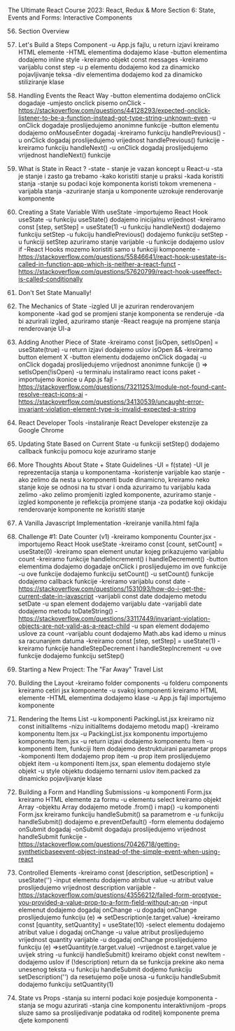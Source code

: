 The Ultimate React Course 2023: React, Redux & More
Section 6: State, Events and Forms: Interactive Components

56. Section Overview

57. Let's Build a Steps Component
-u App.js fajlu, u return izjavi kreiramo HTML elemente
-HTML elementima dodajemo klase
-button elementima dodajemo inline style
-kreiramo objekt const messages
-kreiramo varijablu const step
-u p elementu dodajemo kod za dinamicko pojavljivanje teksa
-div elementima dodajemo kod za dinamicko stiliziranje klase

58. Handling Events the React Way
-button elementima dodajemo onClick dogadaje
-umjesto onclick pisemo onClick
-https://stackoverflow.com/questions/44128293/expected-onclick-listener-to-be-a-function-instead-got-type-string-unknown-even
-u onClick dogadaje proslijedujemo anonimne funkcije
-button elementu dodajemo onMouseEnter dogadaj
-kreiramo funkciju handlePrevious()
-u onClick dogadaj proslijedujemo vrijednost handlePrevious() funkcije
-kreiramo funkciju handleNext()
-u onClick dogadaj proslijedujemo vrijednost handleNext() funkcije

59. What is State in React ?
-state - stanje je vazan koncept u React-u
-sta je stanje i zasto ga trebamo
-kako koristiti stanje u praksi
-kada koristiti stanja 
-stanje su podaci koje komponenta koristi tokom vremenena
-varijabla stanja
-azuriranje stanja u komponente uzrokuje renderovanje komponente

60. Creating a State Variable With useState
-importujemo React Hook useState
-u funkciju useState() dodajemo inicijalnu vrijednost
-kreiramo const [step, setStep] = useState(1)
-u funkciju handleNext() dodajemo funkciju setStep
-u fukciju handlePrevious() dodajemo funkciju setStep
-u funkciji setStep azuriramo stanje varijable
-u funkcije dodajemo uslov if
-React Hooks mozemo koristiti samo u funkciji komponente
-https://stackoverflow.com/questions/55846641/react-hook-usestate-is-called-in-function-app-which-is-neither-a-react-funct
-https://stackoverflow.com/questions/57620799/react-hook-useeffect-is-called-conditionally

61. Don't Set State Manually!

62. The Mechanics of State
-izgled UI je azuriran renderovanjem komponente
-kad god se promjeni stanje komponenta se renderuje
-da bi azurirali izgled, azuriramo stanje
-React reaguje na promjene stanja renderovanje UI-a

63. Adding Another Piece of State
-kreiramo const [isOpen, setIsOpen] = useState(true)
-u return izjavi dodajemo uslov isOpen &&
-kreiramo button element X
-button elementu dodajemo onClick dogadaj
-u onClick dogadaj proslijedujemo vrijednost anonimne funkcije () => setIsOpen(!isOpen)
-u terminalu instaliramo react icons paket
-importujemo ikonice u App.js fajl
-https://stackoverflow.com/questions/73211253/module-not-found-cant-resolve-react-icons-ai
-https://stackoverflow.com/questions/34130539/uncaught-error-invariant-violation-element-type-is-invalid-expected-a-string

64. React Developer Tools
-instaliranje React Developer ekstenzije za Google Chrome

65. Updating State Based on Current State
-u funkciji setStep() dodajemo callback funkciju pomocu koje azuriramo stanje

66. More Thoughts About State + State Guidelines
-UI = f(state)
-UI je reprezentacija stanja u komponentama
-koristenje varijable kao stanje
-ako zelimo da nesta u komponenti bude dinamicno, kreiramo neko stanje koje se odnosi na tu stvar i onda azuriramo tu varijablu kada zelimo
-ako zelimo promjeniti izgled komponente, azuriramo stanje
-izgled komponente je reflekcija promjene stanja
-za podatke koji okidaju renderovanje komponente ne koristiti stanje

67. A Vanilla Javascript Implementation
-kreiranje vanilla.html fajla

68. Challenge #1: Date Counter (v1)
-kreiramo komponentu Counter.jsx
-importujemo React Hook useState
-kreiramo const [count, setCount] = useState(0)
-kreiramo span element unutar kojeg prikazujemo varijablu count
-kreiramo funkcije handleIncrement() i handleDecrement()
-button elementima dodajemo dogadaje onClick i proslijedujemo im ove funkcije
-u ove funkcije dodajemo funkciju setCount()
-u setCount() funkcije dodajemo callback funkcije
-kreiramo varijablu const date
-https://stackoverflow.com/questions/1531093/how-do-i-get-the-current-date-in-javascript
-varijabli const date dodajemo metodu setDate
-u span element dodajemo varijablu date
-varijabli date dodajemo metodu toDateString()
-https://stackoverflow.com/questions/33117449/invariant-violation-objects-are-not-valid-as-a-react-child
-u span element dodajemo uslove za count
-varijablu count dodajemo Math.abs kad idemo u minus sa racunanjem datuma
-kreiramo const [step, setStep] = useState(1)
-kreiramo funkcije handleStepDecrement i handleStepIncrement
-u ove funkcije dodajemo funkciju setStep()

69. Starting a New Project: The "Far Away" Travel List

70. Building the Layout
-kreiramo folder components
-u folderu components kreiramo cetiri jsx komponente
-u svakoj komponenti kreiramo HTML elemente
-HTML elementima dodajemo klase
-u App.js fajl importujemo komponente

71. Rendering the Items List
-u komponenti PackingList.jsx kreiramo niz const initialItems
-nizu initialItems dodajemo metodu map()
-kreiramo komponentu Item.jsx
-u PackingList.jsx komponentu importujemo komponentu Item.jsx
-u return izjavi dodajemo komponentu Item
-u komponenti Item, funkciji Item dodajemo destruktuirani parametar props
-komponenti Item dodajemo prop item
-u prop item proslijedujemo objekt item
-u komponenti Item.jsx, span elementu dodajemo style objekt
-u style objektu dodajemo ternarni uslov item.packed za dinamicko pojavljivanje klase

72. Building a Form and Handling Submissions
-u komponenti Form.jsx kreiramo HTML elemente za formu
-u elementu select kreiramo objekt Array
-objektu Array dodajemo metode .from() i map()
-u komponenti Form.jsx kreiramo funkciju handleSubmit() sa parametrom e
-u funkciju handleSubmit() dodajemo e.preventDefault()
-form elementu dodajemo onSubmit dogadaj
-onSubmit dogadaju proslijedujemo vrijednost handleSubmit funkcije
-https://stackoverflow.com/questions/70426718/getting-syntheticbaseevent-object-instead-of-the-simple-event-when-using-react

73. Controlled Elements
-kreiramo const [description, setDescription] = useState('')
-input elementu dodajemo atribut value
-u atribut value proslijedujemo vrijednost description varijable
-https://stackoverflow.com/questions/43556212/failed-form-proptype-you-provided-a-value-prop-to-a-form-field-without-an-on
-input elemenut dodajemo dogadaj onChange
-u dogadaj onChange proslijedujemo funkciju (e) => setDescription(e.target.value)
-kreiramo const [quantity, setQuantity] = useState(10)
-select elementu dodajemo atribut value i dogadaj onChange
-u value atribut proslijedujemo vrijednost quantity varijable
-u dogadaj onChange proslijedujemo funkciju (e) =>setQuantity(e.target.value)
-vrijednost e.target.value je uvijek string
-u funkciji handleSubmit() kreiramo objekt const newItem
-dodajemo uslov if (!description) return da se funkcija prekine ako nema unesenog teksta
-u funkciju handleSubmit dodjemo funkciju setDescription('') da resetujemo polje unosa
-u funkciju handleSubmit dodajemo funkciju setQuantity(1)

74. State vs Props
-stanja su interni podaci koje posjeduje komponenta
-stanja se mogu azurirati
-stanja cine komponentu interaktivnijom
-props sluze samo sa proslijedivanje podataka od roditelj komponente prema djete komponenti
